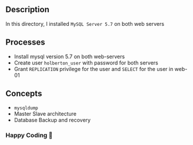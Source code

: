 ## Description
In this directory, I installed `MySQL Server 5.7` on both web servers

## Processes
- Install mysql version 5.7 on both web-servers
- Create user `holberton_user` with password for both servers
- Grant `REPLICATION` privilege for the user and `SELECT` for the user in web-01

## Concepts
- `mysqldump`
- Master Slave architecture
- Database Backup and recovery

### Happy Coding 🚀
